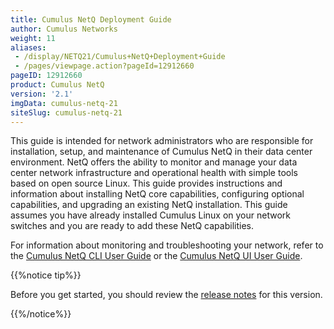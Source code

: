 ```yaml
---
title: Cumulus NetQ Deployment Guide
author: Cumulus Networks
weight: 11
aliases:
 - /display/NETQ21/Cumulus+NetQ+Deployment+Guide
 - /pages/viewpage.action?pageId=12912660
pageID: 12912660
product: Cumulus NetQ
version: '2.1'
imgData: cumulus-netq-21
siteSlug: cumulus-netq-21
---
```

This guide is intended for network administrators who are responsible
for installation, setup, and maintenance of Cumulus NetQ in their data
center environment. NetQ offers the ability to monitor and manage your
data center network infrastructure and operational health with simple
tools based on open source Linux. This guide provides instructions and
information about installing NetQ core capabilities, configuring
optional capabilities, and upgrading an existing NetQ installation. This
guide assumes you have already installed Cumulus Linux on your network
switches and you are ready to add these NetQ capabilities.

For information about monitoring and troubleshooting your network, refer
to the [Cumulus NetQ CLI User Guide](https://docs.cumulusnetworks.com/cumulus-netq-21/Cumulus-NetQ-CLI-User-Guide)
or the [Cumulus NetQ UI User Guide](https://docs.cumulusnetworks.com/cumulus-netq-21/Cumulus-NetQ-UI-User-Guide).

{{%notice tip%}}

Before you get started, you should review the [release notes](https://support.cumulusnetworks.com/hc/en-us/articles/360017779214-Cumulus-NetQ-2-1-Release-Notes) for this version.

{{%/notice%}}
